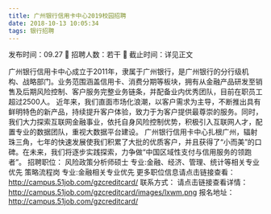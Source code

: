 ```yaml
---
title: 广州银行信用卡中心2019校园招聘
date: 2018-10-13 10:05:34
tags: 银行招聘
---
```

发布时间：09.27   🌟   招聘人数：若干   🌈   截止时间：详见正文
<!-- more -->

广州银行信用卡中心成立于2011年，隶属于广州银行，是广州银行的分行级机构、战略部门。业务范围涵盖信用卡、消费分期等板块，拥有从金融产品研发至销售及后期风险控制、客户服务完整业务链条，并配备业内优秀团队，目前在职员工超过2500人。
近年来，我们直面市场化浪潮，以客户需求为主导，不断推出具有鲜明特色的新产品，持续提升客户体验，致力于为客户提供最尊崇的服务。同时，我们大力探索互联网金融事业，依托自身风险控制优势，积极引入互联网人才，配置专业的数据团队，重视大数据平台建设。
广州银行信用卡中心扎根广州，辐射珠三角，七年的快速发展使我们积累了大批的优质客户，并且获得了“小而美”的口碑。在未来，我们将逐步实践探索，力争做“中国区域性支付与信用服务的领跑者”。
招聘职位：
风险政策分析师硕士
专业:金融、经济、管理、统计等相关专业优先
策略流程岗
专业:金融相关专业优先
更多职位信息请点击链接查看：
http://campus.51job.com/gzcreditcard/
联系方式：
请点击链接查看详情：
http://campus.51job.com/gzcreditcard/images/lxwm.png
报名地址：
http://campus.51job.com/gzcreditcard/
 
 